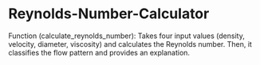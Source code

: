 # Reynolds-Number-Calculator
Function (calculate_reynolds_number): Takes four input values (density, velocity, diameter, viscosity) and calculates the Reynolds number. Then, it classifies the flow pattern and provides an explanation.

